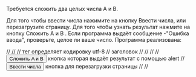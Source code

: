 Требуется сложить два целых числа А и В.

Для того чтобы ввести числа нажимите на кнопку Ввести числа, или перезагрузите страницу.
Для того чтобы узнать результат нажмите на кнопку Сложить A и B .
Если программа выдаёт сообщение -"Ошибка ввода", проверьте, целое ли ваше число.
Программа реализована:

//<html>
//  <head>
//      <meta charset = "utf-8"> тег определяет кодировку utf-8
//      <title>Сложение</title> заголовок
//  </head>
//  <body>
//    <script>
//        var a = prompt("Введите A: ",""); Определяет первое число
//        var b = prompt("Введите B: ", ""); Определяет второе число
//        function isIntegeer(num) {        Функция проверки целое число или нет
//          return (Math.floor(num) == num);   Оператор Math.floor выдает только целую часть числа и сравнивает с самим   числом     }
//        if (isIntegeer(a) && isIntegeer(b)) { Оператор if проверяет целые ли числа A и B
//          var c = Number(a) + Number(b);      Создаётся переменная которая приравнивается сложенным A и B
//        } else {
//          var c = "Ошибка ввода";             Создаётся переменная со значением "Ошибка ввода"
//        }
//    </script>
//    <input type ="button" onclick= "alert(c)" value = "Сложить A и B">    кнопка которая выдаёт результат с помощью alert
//    <input type="button" value="Ввести числа" onClick="document.location.reload(true)"> кнопка для перезагрузки страницы
//  </body>
//</html>
